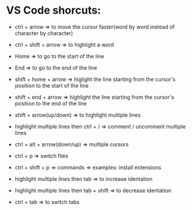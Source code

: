 
# VS Code shorcuts:
* ctrl + arrow => to move the cursor faster(word by word instead of character by character)
* ctrl + shift + arrow => to highlight a word
* Home => to go to the start of the line
* End => to go to the end of the line

* shift + home + arrow => higlight the line starting from the cursor's position to the start of the line
* shift + end + arrow => highlight the line starting from the cursor's position to the end of the line

* shift + arrow(up/down) => to highlight multiple lines

* highlight multiple lines then ctrl + / => comment / uncomment multiple lines

* ctrl + alt + arrow(down/up) => multiple cursors
* ctrl + p => switch files
* ctrl + shift + p => commands => examples: install extensions
* highlight multiple lines then tab => to increase identation
* highlight multiple lines then tab + shift => to decrease identation
* ctrl + tab => to switch tabs